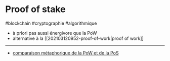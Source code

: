 # Proof of stake

#blockchain #cryptographie #algorithmique

- à priori pas aussi énergivore que la PoW
- alternative à la [[202103120952-proof-of-work|proof of work]]

---

- [comparaison métaphorique de la PoW et de la PoS](https://jott.live/markdown/elementary_blockchain)

